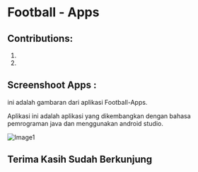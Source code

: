 # Football - Apps

## Contributions: 
1. 
2.

## Screenshoot Apps :

ini adalah gambaran dari aplikasi Football-Apps.

Aplikasi ini adalah aplikasi yang dikembangkan dengan bahasa pemrograman java dan menggunakan android studio.

![Image1](https://i.ibb.co/wKy1Qmf/Untitled-1.png)

## Terima Kasih Sudah Berkunjung
